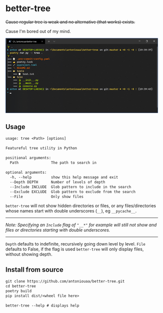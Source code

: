 # better-tree

~~Cause regular tree is weak and no alternative (that works) exists.~~

Cause I'm bored out of my mind.

![Usage](assets/tree_usage.png)

## Usage

```
usage: tree <Path> [options]

Featureful tree utility in Python

positional arguments:
  Path               The path to search in

optional arguments:
  -h, --help         show this help message and exit
  --Depth DEPTH      Number of levels of depth
  --Include INCLUDE  Glob pattern to include in the search
  --Exclude EXCLUDE  Glob pattern to exclude from the search
  --File             Only show files
```

`better-tree` will not show hidden directories or files, or any files/directories whose names start with double underscores (`__`), eg `__pycache__`.

---

_Note: Specifying an `Include` flag of `"__*"` for example will still not show and files or directories starting with double underscores._

---

`Depth` defaults to indefinite, recursively going down level by level.
`File` defaults to False, if the flag is used `better-tree` will only display files, without showing depth.

## Install from source

```
git clone https://github.com/antoniouaa/better-tree.git
cd better-tree
poetry build
pip install dist/<wheel file here>

better-tree --help # displays help
```
